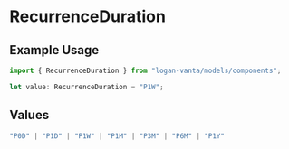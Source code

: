 # RecurrenceDuration

## Example Usage

```typescript
import { RecurrenceDuration } from "logan-vanta/models/components";

let value: RecurrenceDuration = "P1W";
```

## Values

```typescript
"P0D" | "P1D" | "P1W" | "P1M" | "P3M" | "P6M" | "P1Y"
```